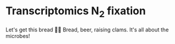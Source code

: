 # Transcriptomics N<sub>2</sub> fixation
Let's get this bread :woman_technologist:
Bread, beer, raising clams. It's all about the microbes!
